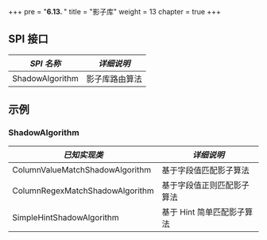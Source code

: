 +++
pre = "<b>6.13. </b>"
title = "影子库"
weight = 13
chapter = true
+++

## SPI 接口

| *SPI 名称*       | *详细说明*   |
|---------------- |------------ |
| ShadowAlgorithm | 影子库路由算法 |

## 示例

### ShadowAlgorithm

| *已知实现类*                      | *详细说明*              |
|-------------------------------- |----------------------- |
| ColumnValueMatchShadowAlgorithm | 基于字段值匹配影子算法     |
| ColumnRegexMatchShadowAlgorithm | 基于字段值正则匹配影子算法  |
| SimpleHintShadowAlgorithm    | 基于 Hint 简单匹配影子算法 |
